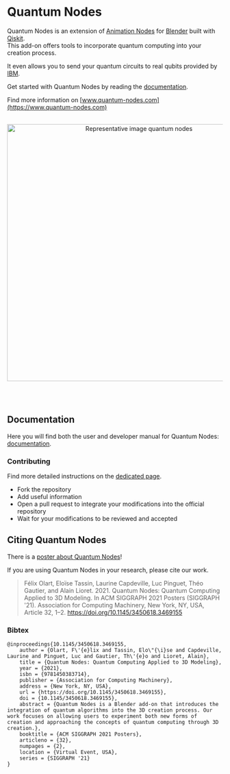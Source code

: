 # Quantum Nodes
Quantum Nodes is an extension of [Animation Nodes](https://github.com/JacquesLucke/animation_nodes) for [Blender](https://github.com/blender) built with [Qiskit](https://github.com/Qiskit).
<br/>
This add-on offers tools to incorporate quantum computing into your creation process.

It even allows you to send your quantum circuits to real qubits provided by [IBM](https://quantum-computing.ibm.com/).

Get started with Quantum Nodes by reading the [documentation](https://quantum-creative-group.gitlab.io/quantum_nodes_manual/).

Find more information on [www.quantum-nodes.com](https://www.quantum-nodes.com)
<br/><br/>

<a href="https://quantum-nodes.com">
  <p align="center">
      <img src="https://quantum-nodes.com/wp-content/uploads/2022/07/representative_image_quantum_nodes-scaled.jpg" alt="Representative image quantum nodes" width="600px">
  <p>
</a>

<br/><br/>

## Documentation

Here you will find both the user and developer manual for Quantum Nodes: [documentation](https://quantum-nodes.com).

### Contributing
Find more detailed instructions on the [dedicated page](https://quantum-creative-group.gitlab.io/quantum_nodes_manual/developers_manual/manual/index.html).

* Fork the repository
* Add useful information
* Open a pull request to integrate your modifications into the official repository
* Wait for your modifications to be reviewed and accepted

## Citing Quantum Nodes

There is a [poster about Quantum Nodes](https://dl.acm.org/doi/10.1145/3450618.3469155)!

If you are using Quantum Nodes in your research, please cite our work.

> Félix Olart, Eloïse Tassin, Laurine Capdeville, Luc Pinguet, Théo Gautier, and Alain Lioret. 2021. Quantum Nodes: Quantum Computing Applied to 3D Modeling. In ACM SIGGRAPH 2021 Posters (SIGGRAPH '21). Association for Computing Machinery, New York, NY, USA, Article 32, 1–2. https://doi.org/10.1145/3450618.3469155

### Bibtex

```
@inproceedings{10.1145/3450618.3469155,
    author = {Olart, F\'{e}lix and Tassin, Elo\"{\i}se and Capdeville, Laurine and Pinguet, Luc and Gautier, Th\'{e}o and Lioret, Alain},
    title = {Quantum Nodes: Quantum Computing Applied to 3D Modeling},
    year = {2021},
    isbn = {9781450383714},
    publisher = {Association for Computing Machinery},
    address = {New York, NY, USA},
    url = {https://doi.org/10.1145/3450618.3469155},
    doi = {10.1145/3450618.3469155},
    abstract = {Quantum Nodes is a Blender add-on that introduces the integration of quantum algorithms into the 3D creation process. Our work focuses on allowing users to experiment both new forms of creation and approaching the concepts of quantum computing through 3D creation.},
    booktitle = {ACM SIGGRAPH 2021 Posters},
    articleno = {32},
    numpages = {2},
    location = {Virtual Event, USA},
    series = {SIGGRAPH '21}
}
```